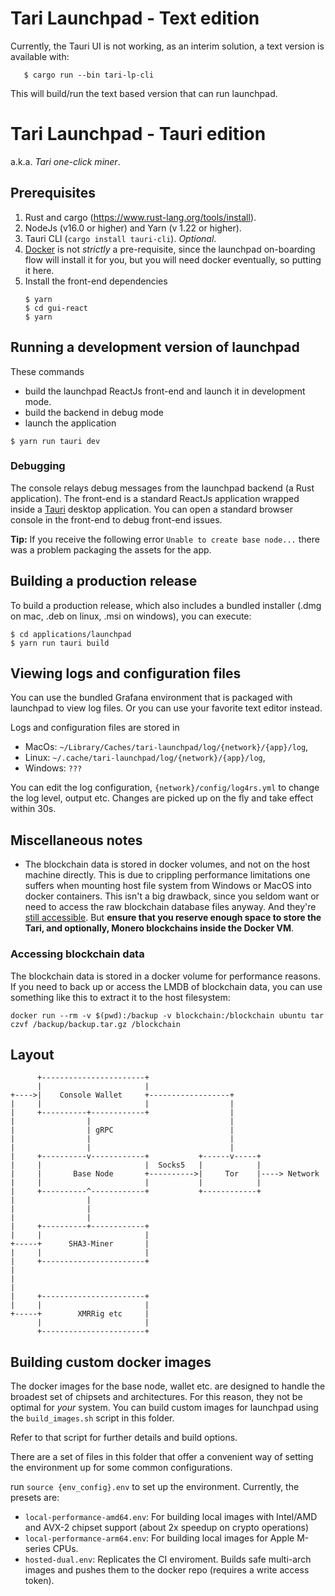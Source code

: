# Tari Launchpad - Text edition
Currently, the Tauri UI is not working, as an interim solution, a text version is available with:
```text
   $ cargo run --bin tari-lp-cli
```
This will build/run the text based version that can run launchpad. 

# Tari Launchpad - Tauri edition

a.k.a. _Tari one-click miner_.

## Prerequisites

1. Rust and cargo (https://www.rust-lang.org/tools/install).
2. NodeJs (v16.0 or higher) and Yarn (v 1.22 or higher).
3. Tauri CLI (`cargo install tauri-cli`). _Optional_.
4. [Docker](https://docs.docker.com/get-docker/) is not _strictly_ a pre-requisite, since the launchpad on-boarding 
   flow will install it for you, but you will need docker eventually, so putting it here.
5. Install the front-end dependencies
   ```text  
   $ yarn
   $ cd gui-react
   $ yarn
   ```

## Running a development version of launchpad

These commands
* build the launchpad ReactJs front-end and launch it in development mode.
* build the backend in debug mode
* launch the application

```
$ yarn run tauri dev
```

### Debugging
The console relays debug messages from the launchpad backend (a Rust application).
The front-end is a standard ReactJs application wrapped inside a [Tauri](https://tauri.studio) desktop application. 
You can open a standard browser console in the front-end to debug front-end issues.


**Tip:** If you receive the following error 
`Unable to create base node...` there was a problem packaging the assets for the app.

## Building a production release
To build a production release, which also includes a bundled installer (.dmg on mac, .deb on linux, .msi on windows),
you can execute:

```
$ cd applications/launchpad
$ yarn run tauri build
```



## Viewing logs and configuration files

You can use the bundled Grafana environment that is packaged with launchpad to view log files. Or you can use your 
favorite text editor instead.

Logs and configuration files are stored in 
* MacOs: `~/Library/Caches/tari-launchpad/log/{network}/{app}/log`,
* Linux: `~/.cache/tari-launchpad/log/{network}/{app}/log`,
* Windows: `???`

You can edit the log configuration, `{network}/config/log4rs.yml` to change the log level, output etc. Changes are 
picked up on the fly and take effect within 30s.

##  Miscellaneous notes

* The blockchain data is stored in docker volumes, and not on the host machine directly. This is due to crippling performance
limitations one suffers when mounting host file system from Windows or MacOS into docker containers.
This isn't a big drawback, since you seldom want or need to access the raw blockchain database files anyway. And they're
[still accessible](#accessing-blockchain-data). But **ensure that you reserve enough space to store the Tari, and optionally,
Monero blockchains inside the Docker VM**.

### Accessing blockchain data

The blockchain data is stored in a docker volume for performance reasons. If you need to back up or access the LMDB
of blockchain data, you can use something like this to extract it to the host filesystem:

`docker run --rm -v $(pwd):/backup -v blockchain:/blockchain ubuntu tar czvf /backup/backup.tar.gz /blockchain`


## Layout

          +-----------------------+
          |                       |
    +---->|    Console Wallet     +------------------+
    |     |                       |                  |
    |     +----------+------------+                  |
    |                |                               |
    |                | gRPC                          |
    |                |                               |
    |                |                               |
    |     +----------v------------+           +------v-----+
    |     |                       |  Socks5   |            |
    |     |       Base Node       +---------->|     Tor    |----> Network
    |     |                       |           |            |
    |     +----------^------------+           +------------+
    |                |
    |                |
    |                |
    |     +----------+------------+
    |     |                       |
    +-----+      SHA3-Miner       |
    |     |                       |
    |     +-----------------------+
    |
    |
    |
    |     +-----------------------+
    |     |                       |
    +-----+        XMRRig etc     |
          |                       |
          +-----------------------+

## Building custom docker images

The docker images for the base node, wallet etc. are designed to handle the broadest set of chipsets and 
architectures. For this reason, they not be optimal for _your_ system. You can build custom images for launchpad 
using the `build_images.sh` script in this folder.

Refer to that script for further details and build options.

There are a set of files in this folder that offer a convenient way of setting the environment up for some common 
configurations.

run `source {env_config}.env` to set up the environment. Currently, the presets are:

* `local-performance-amd64.env`: For building local images with Intel/AMD and AVX-2 chipset support (about 2x 
  speedup on crypto operations)
* `local-performance-arm64.env`: For building local images for Apple M-series CPUs.
* `hosted-dual.env`: Replicates the CI enviroment. Builds safe multi-arch images and pushes them to the docker repo 
  (requires a write access token). 
